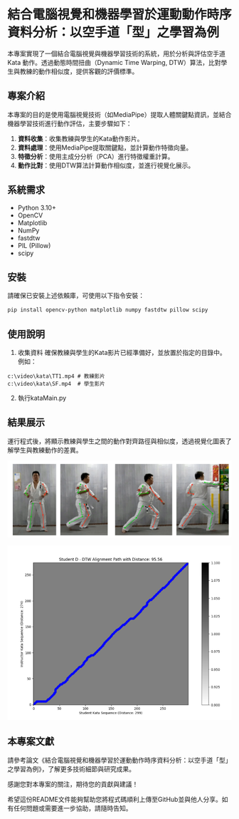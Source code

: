 # 結合電腦視覺和機器學習於運動動作時序資料分析：以空手道「型」之學習為例

本專案實現了一個結合電腦視覺與機器學習技術的系統，用於分析與評估空手道 Kata 動作。透過動態時間扭曲（Dynamic Time Warping, DTW）算法，比對學生與教練的動作相似度，提供客觀的評價標準。

## 專案介紹

本專案的目的是使用電腦視覺技術（如MediaPipe）提取人體關鍵點資訊，並結合機器學習技術進行動作評估，主要步驟如下：

1. **資料收集**：收集教練與學生的Kata動作影片。
2. **資料處理**：使用MediaPipe提取關鍵點，並計算動作特徵向量。
3. **特徵分析**：使用主成分分析（PCA）進行特徵權重計算。
4. **動作比對**：使用DTW算法計算動作相似度，並進行視覺化展示。

## 系統需求

- Python 3.10+
- OpenCV
- Matplotlib
- NumPy
- fastdtw
- PIL (Pillow)
- scipy

## 安裝

請確保已安裝上述依賴庫，可使用以下指令安裝：

```bash
pip install opencv-python matplotlib numpy fastdtw pillow scipy
```

## 使用說明
1. 收集資料
確保教練與學生的Kata影片已經準備好，並放置於指定的目錄中。例如：
```
c:\video\kata\TT1.mp4 # 教練影片
c:\video\kata\SF.mp4  # 學生影片
```
2. 執行kataMain.py

## 結果展示

運行程式後，將顯示教練與學生之間的動作對齊路徑與相似度，透過視覺化圖表了解學生與教練動作的差異。

![image](https://raw.githubusercontent.com/hahalin/KaraPrjMyPaper/main/images/1-4.png)

![image](https://raw.githubusercontent.com/hahalin/KaraPrjMyPaper/main/images/dtwD.png)


## 本專案文獻

請參考論文《結合電腦視覺和機器學習於運動動作時序資料分析：以空手道「型」之學習為例》，了解更多技術細節與研究成果。

感謝您對本專案的關注，期待您的貢獻與建議！

希望這份README文件能夠幫助您將程式碼順利上傳至GitHub並與他人分享。如有任何問題或需要進一步協助，請隨時告知。




